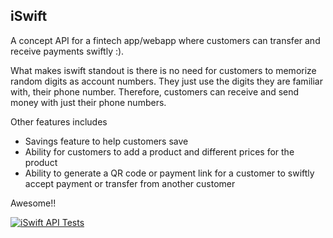 ## iSwift

A concept API for a fintech app/webapp where customers can transfer and receive payments swiftly :).

What makes iswift standout is there is no need for customers to memorize random digits as account numbers. They just use the digits they are familiar with, their phone number.
Therefore, customers can receive and send money with just their phone numbers.

Other features includes

- Savings feature to help customers save
- Ability for customers to add a product and different prices for the product
- Ability to generate a QR code or payment link for a customer to swiftly accept payment or transfer from another customer

Awesome!!


[![iSwift API Tests](https://github.com/Anyaegbunam-Alexander/iSwift/actions/workflows/tests.yml/badge.svg)](https://github.com/Anyaegbunam-Alexander/iSwift/actions/workflows/tests.yml)